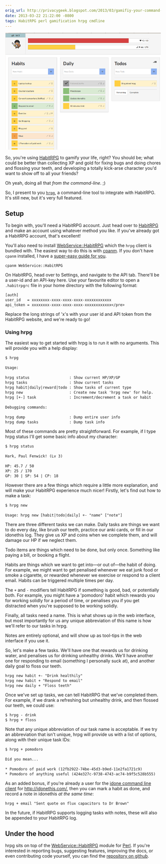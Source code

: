 ```yaml
---
orig_url: http://privacygeek.blogspot.com/2013/03/gamifiy-your-command-line-with-habitrpg.html
date: 2013-03-22 21:22:00 -0800
tags: HabitRPG perl gamification hrpg cmdline
---
```


![](/images/privacygeek/hrpg-screenshot.png)

So, you're using [HabitRPG](http://habitrpg.com) to gamify your life, right?
You should be; what could be better than collecting XP and gold for fixing bugs
and doing chores and flossing your teeth, and developing a totally kick-arse
character you'd want to show off to all your friends?

Oh yeah, doing all that *from the command-line*. ;)

So, I present to you <code>[hrpg](https://metacpan.org/module/hrpg)</code>, a command-line
tool to integrate with HabitRPG. It's still new, but it's very full
featured.

<!--more-->

## Setup

To begin with, you'll need a HabitRPG account. Just head over to
[HabitRPG](http://habitrpg.com/) and make an account using whatever method you like. If
you've already got a HabitRPG account, that's excellent!

You'll also need to install
[WebService::HabitRPG](https://metacpan.org/module/WebService::HabitRPG)
which the `hrpg` client is bundled with. The easiest way to do this is with
[cpanm](http://cpanmin.us). If you don't have `cpanm` installed, I have a
[super-easy guide for
you](http://privacygeek.blogspot.com.au/2013/03/the-worlds-easiest-guide-to-installing.html).

    cpanm WebService::HabitRPG

On HabitRPG, head over to Settings, and navigate to the API tab. There'll be a
user-id and an API-key here. Use your favourite editor to open a
`.habitrpgrc` file in your home directory with the following format:

    [auth]
    user_id   = xxxxxxxx-xxxx-xxxx-xxxx-xxxxxxxxxxxx
    api_token = xxxxxxxx-xxxx-xxxx-xxxx-xxxxxxxxxxxx</pre>

Replace the long strings of 'x's with your user id and API token from the
HabitRPG website, and we're ready to go!

### Using hrpg

The easiest way to get started with hrpg is to run it with no arguments. This
will provide you with a help display:

    $ hrpg

    Usage:

    hrpg status                  : Show current HP/XP/GP
    hrpg tasks                   : Show current tasks
    hrpg habit|daily|reward|todo : Show tasks of current type
    hrpg new                     : Create new task 'hrpg new' for help.
    hrpg [+-] task               : Increment/decrement a task or habit

    Debugging commands:

    hrpg dump                    : Dump entire user info
    hrpg dump tasks              : Dump task info

Most of these commands are pretty straightforward. For example, if I type hrpg
status I'll get some basic info about my character:

    $ hrpg status

    Hark, Paul Fenwick! (Lv 3)

    HP: 45.7 / 50
    XP: 25 / 170
    GP: 30 | SP: 54 | CP: 18

However there are a few things which require a little more explanation, and
will make your HabitRPG experience much nicer! Firstly, let's find out
how to make a task:

    $ hrpg new

    Usage: hrpg new [habit|todo|daily] +- "name" ["note"]

There are three different tasks we can make. Daily tasks are things we want to
do every day, like brush our teeth, practice our anki cards, or fill in our
idonethis log. They give us XP and coins when we complete them, and will
damage our HP if we neglect them.

Todo items are things which need to be done, but only once. Something like
paying a bill, or booking a flight.

Habits are things which we want to get into—or out of—the habit of doing. For
example, we might want to get penalised whenever we eat junk food or smoke a
cigarette, or rewarded whenever we exercise or respond to a client email.
Habits can be triggered multiple times per day.

The `+` and `-` modifiers tell HabitRPG if something is good, bad, or
potentially both. For example, you might have a 'pomodoro' habit which rewards
you for working solidly for a period of time, or penalises you if you get
distracted when you're supposed to be working solidly.

Finally, all tasks need a name. This is what shows up in the web interface, but
most importantly for us any unique abbreviation of this name is how we'll refer
to our tasks in hrpg.

Notes are entirely optional, and will show up as tool-tips in the web interface
if you use it.

So, let's make a few tasks. We'll have one that rewards us for drinking water,
and penalises us for drinking unhealthy drinks. We'll have another one for
responding to email (something I personally suck at), and another daily goal to
floss our teeth.

    hrpg new habit +- "Drink healthily"
    hrpg new habit + "Respond to email"
    hrpg new daily + "Floss teeth"

Once we've set up tasks, we can tell HabitRPG that we've completed them. For example, if we drank a refreshing but unhealthy drink, and then flossed our teeth, we could use:

    $ hrpg - drink
    $ hrpg + floss

Note that any unique abbreviation of our task name is acceptable. If we try an abbreviation that isn't unique, hrpg will provide us with a list of options, along with their unique task IDs:

    $ hrpg + pomodoro

    Did you mean...

    * Pomodoro of paid work (12fb2922-74be-45d3-b9ed-11e2fa1721c9)
    * Pomodoro of anything useful (424e327c-9738-4743-ac74-b9f5c528b555)

As an added bonus, if you're already a user for the [idone command line
client](http://pjf.id.au/privacygeek/2013/02/10/reimplementing-the-idonethis-memory-service.html)
for <http://idonethis.com/>, then you can mark a habit as done, and record a note in
idonethis *at the same time*:

    hrpg + email "Sent quote on flux capacitors to Dr Brown"

In the future, if HabitRPG supports logging tasks with notes, these will also
be appended to your HabitRPG log.

## Under the hood

hrpg sits on top of the
[WebService::HabitRPG](https://metacpan.org/module/WebService::HabitRPG) module
for [Perl](http://perl.org). If you're interested in reporting bugs, suggesting
features, improving the docs, or even contributing code yourself, you can find
the [repository on github](https://github.com/pjf/WebService-HabitRPG).
